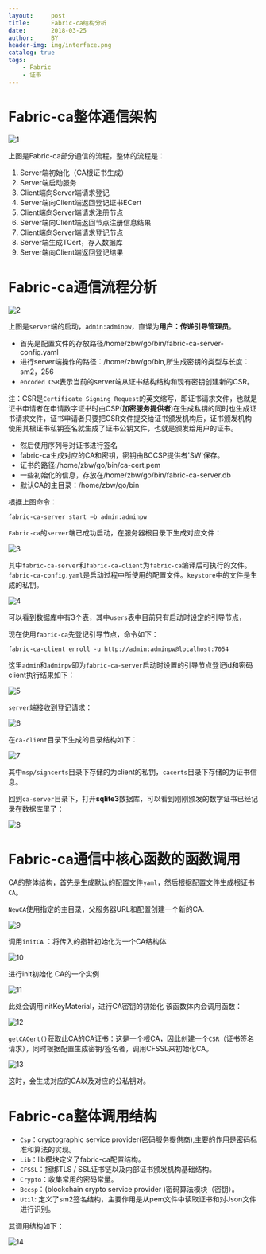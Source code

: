 ```yaml
---
layout:     post
title:      Fabric-ca结构分析
date:       2018-03-25
author:     BY
header-img: img/interface.png
catalog: true
tags:
    - Fabric
    - 证书
---
```


# Fabric-ca整体通信架构

![1](https://github.com/boenn/MarkdownPhotos/raw/master/ca/1.png)

上图是Fabric-ca部分通信的流程，整体的流程是：

1. Server端初始化（CA根证书生成）
2. Server端启动服务
3. Client端向Server端请求登记
4. Server端向Client端返回登记证书ECert
5. Client端向Server端请求注册节点
6. Server端向Client端返回节点注册信息结果
7. Client端向Server端请求登记节点
8. Server端生成TCert，存入数据库
9. Server端向Client端返回登记结果

# Fabric-ca通信流程分析

![2](https://github.com/boenn/MarkdownPhotos/raw/master/ca/2.png)

上图是`server`端的启动，`admin:adminpw`，直译为**用户：传递引导管理员**。

- 首先是配置文件的存放路径/home/zbw/go/bin/fabric-ca-server-config.yaml
- 进行server端操作的路径：/home/zbw/go/bin,所生成密钥的类型与长度：sm2，256
- `encoded CSR`表示当前的server端从证书结构结构和现有密钥创建新的CSR。

注：CSR是`Certificate Signing Request`的英文缩写，即证书请求文件，也就是证书申请者在申请数字证书时由CSP(**加密服务提供者**)在生成私钥的同时也生成证书请求文件，证书申请者只要把CSR文件提交给证书颁发机构后，证书颁发机构使用其根证书私钥签名就生成了证书公钥文件，也就是颁发给用户的证书。

- 然后使用序列号对证书进行签名
- fabric-ca生成对应的CA和密钥，密钥由BCCSP提供者'SW'保存。
- 证书的路径:/home/zbw/go/bin/ca-cert.pem
- 一些初始化的信息，存放在/home/zbw/go/bin/fabric-ca-server.db
- 默认CA的主目录：/home/zbw/go/bin

根据上图命令：

    fabric-ca-server start –b admin:adminpw

`Fabric-ca`的`server`端已成功启动，在服务器根目录下生成对应文件：

![3](https://github.com/boenn/MarkdownPhotos/raw/master/ca/3.png)

其中`fabric-ca-server`和`fabric-ca-client`为`fabric-ca`编译后可执行的文件。`fabric-ca-config.yaml`是启动过程中所使用的配置文件。`keystore`中的文件是生成的私钥。

![4](https://github.com/boenn/MarkdownPhotos/raw/master/ca/4.png)

可以看到数据库中有3个表，其中`users`表中目前只有启动时设定的引导节点，

现在使用`fabric-ca`先登记引导节点，命令如下：

    fabric-ca-client enroll -u http://admin:adminpw@localhost:7054

这里`admin`和`adminpw`即为`fabric-ca-server`启动时设置的引导节点登记id和密码
client执行结果如下：

![5](https://github.com/boenn/MarkdownPhotos/raw/master/ca/5.png)

`server`端接收到登记请求：

![6](https://github.com/boenn/MarkdownPhotos/raw/master/ca/6.png)

在`ca-client`目录下生成的目录结构如下：

![7](https://github.com/boenn/MarkdownPhotos/raw/master/ca/7.png)

其中`msp/signcerts`目录下存储的为client的私钥，`cacerts`目录下存储的为证书信息。

回到`ca-server`目录下，打开**sqlite3**数据库，可以看到刚刚颁发的数字证书已经记录在数据库里了：

![8](https://github.com/boenn/MarkdownPhotos/raw/master/ca/8.png)

# Fabric-ca通信中核心函数的函数调用

CA的整体结构，首先是生成默认的配置文件`yaml`，然后根据配置文件生成根证书`CA`。

`NewCA`使用指定的主目录，父服务器URL和配置创建一个新的CA.

![9](https://github.com/boenn/MarkdownPhotos/raw/master/ca/9.png)

调用`initCA` ：将传入的指针初始化为一个CA结构体

![10](https://github.com/boenn/MarkdownPhotos/raw/master/ca/10.png)

进行init初始化 CA的一个实例

![11](https://github.com/boenn/MarkdownPhotos/raw/master/ca/11.png)

此处会调用initKeyMaterial，进行CA密钥的初始化
该函数体内会调用函数：

![12](https://github.com/boenn/MarkdownPhotos/raw/master/ca/12.png)

`getCACert()`获取此CA的CA证书：这是一个根CA，因此创建一个`CSR`（证书签名请求），同时根据配置生成密钥/签名者，调用CFSSL来初始化CA。

![13](https://github.com/boenn/MarkdownPhotos/raw/master/ca/13.png)

这时，会生成对应的CA以及对应的公私钥对。

# Fabric-ca整体调用结构

- `Csp`：cryptographic service provider(密码服务提供商),主要的作用是密码标准和算法的实现。
- `Lib`：lib模块定义了fabric-ca配置结构。
- `CFSSL`：捆绑TLS / SSL证书链以及内部证书颁发机构基础结构。
- `Crypto`：收集常用的密码常量。
- `Bccsp`：(blockchain crypto service provider )密码算法模块（密钥）。
- `Util`: 定义了sm2签名结构，主要作用是从pem文件中读取证书和对Json文件进行识别。

其调用结构如下：

![14](https://github.com/boenn/MarkdownPhotos/raw/master/ca/14.png)







